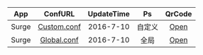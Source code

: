 App|ConfURL|UpdateTime|Ps|QrCode
---------|:---------:|:---------:|:---------:|:---------:
Surge|[Custom.conf](https://raw.githubusercontent.com/Brywmzl/Conf/master/ConfFile/Custom.conf) |2016-7-10|自定义|[Open](http://qr.liantu.com/api.php?&w=500text=https://raw.githubusercontent.com/Brywmzl/Conf/master/ConfFile/Custom.conf)
Surge|[Global.conf](https://raw.githubusercontent.com/Brywmzl/Conf/master/ConfFile/Global.conf) |2016-7-10|全局|[Open](http://qr.liantu.com/api.php?&w=500text=https://raw.githubusercontent.com/Brywmzl/Conf/master/ConfFile/Global.conf)
